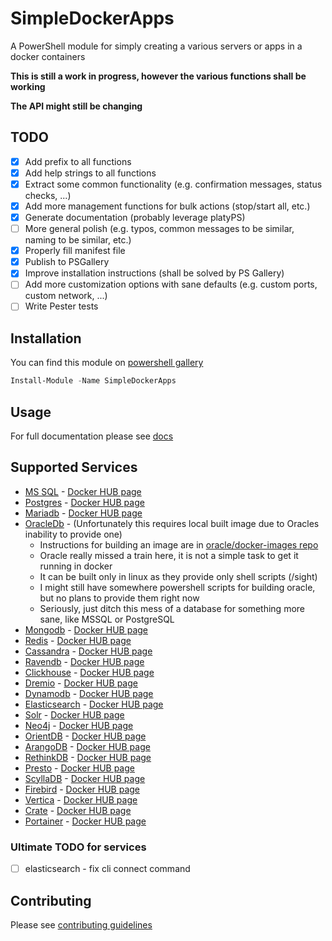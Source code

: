 # SimpleDockerApps

A PowerShell module for simply creating a various servers or apps in a docker containers

**This is still a work in progress, however the various functions shall be working**

**The API might still be changing**

## TODO

- [x] Add prefix to all functions
- [x] Add help strings to all functions
- [x] Extract some common functionality (e.g. confirmation messages, status checks, ...)
- [x] Add more management functions for bulk actions (stop/start all, etc.)
- [x] Generate documentation (probably leverage platyPS)
- [ ] More general polish (e.g. typos, common messages to be similar, naming to be similar, etc.)
- [x] Properly fill manifest file
- [x] Publish to PSGallery
- [x] Improve installation instructions (shall be solved by PS Gallery)
- [ ] Add more customization options with sane defaults (e.g. custom ports, custom network, ...)
- [ ] Write Pester tests

## Installation

You can find this module on [powershell gallery](https://www.powershellgallery.com/packages/SimpleDockerApps/0.2.0)

```powershell
Install-Module -Name SimpleDockerApps
```

## Usage

For full documentation please see [docs](./docs)

## Supported Services

- [MS SQL](https://www.microsoft.com/en-us/sql-server/sql-server-2019) - [Docker HUB page](https://hub.docker.com/_/microsoft-mssql-server)
- [Postgres](https://www.postgresql.org/) - [Docker HUB page](https://hub.docker.com/_/postgres)
- [Mariadb](https://mariadb.org/) - [Docker HUB page](https://hub.docker.com/_/mariadb)
- [OracleDb](https://www.oracle.com/database/) - (Unfortunately this requires local built image due to Oracles inability to provide one)
  - Instructions for building an image are in [oracle/docker-images repo](https://github.com/oracle/docker-images/tree/master/OracleDatabase/SingleInstance)
  - Oracle really missed a train here, it is not a simple task to get it running in docker
  - It can be built only in linux as they provide only shell scripts (/sight)
  - I might still have somewhere powershell scripts for building oracle, but no plans to provide them right now
  - Seriously, just ditch this mess of a database for something more sane, like MSSQL or PostgreSQL
- [Mongodb](https://www.mongodb.com/) - [Docker HUB page](https://hub.docker.com/_/mongo)
- [Redis](https://redis.io/) - [Docker HUB page](https://hub.docker.com/_/redis)
- [Cassandra](http://cassandra.apache.org/) - [Docker HUB page](https://hub.docker.com/_/cassandra)
- [Ravendb](https://ravendb.net/) - [Docker HUB page](https://hub.docker.com/r/ravendb/ravendb)
- [Clickhouse](https://clickhouse.yandex/) - [Docker HUB page](https://hub.docker.com/r/yandex/clickhouse-server)
- [Dremio](https://www.dremio.com/) - [Docker HUB page](https://hub.docker.com/r/dremio/dremio-oss)
- [Dynamodb](https://aws.amazon.com/dynamodb/) - [Docker HUB page](https://hub.docker.com/r/amazon/dynamodb-local/)
- [Elasticsearch](https://www.elastic.co/) - [Docker HUB page](https://hub.docker.com/_/elasticsearch)
- [Solr](https://lucene.apache.org/solr/) - [Docker HUB page](https://hub.docker.com/_/solr)
- [Neo4j](https://neo4j.com/) - [Docker HUB page](https://hub.docker.com/_/neo4j)
- [OrientDB](https://orientdb.com/) - [Docker HUB page](https://hub.docker.com/_/orientdb)
- [ArangoDB](https://www.arangodb.com/) - [Docker HUB page](https://hub.docker.com/_/arangodb)
- [RethinkDB](https://rethinkdb.com/) - [Docker HUB page](https://hub.docker.com/_/rethinkdb)
- [Presto](https://prestodb.io/) - [Docker HUB page](https://hub.docker.com/r/starburstdata/presto)
- [ScyllaDB](https://www.scylladb.com/) - [Docker HUB page](https://hub.docker.com/r/scylladb/scylla)
- [Firebird](https://firebirdsql.org/) - [Docker HUB page](https://hub.docker.com/r/jacobalberty/firebird)
- [Vertica](https://www.vertica.com/) - [Docker HUB page](https://hub.docker.com/r/jbfavre/vertica)
- [Crate](https://crate.io/) - [Docker HUB page](https://hub.docker.com/_/crate)
- [Portainer](https://www.portainer.io/) - [Docker HUB page](https://hub.docker.com/r/portainer/portainer)

### Ultimate TODO for services

- [ ] elasticsearch - fix cli connect command

## Contributing

Please see [contributing guidelines](./CONTRIBUTING.md)
